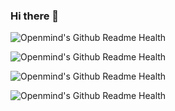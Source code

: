 ### Hi there 👋

![Openmind's Github Readme Health](https://github-readme-developer-health.com/cards/chart?username=ShinDajeong)

![Openmind's Github Readme Health](https://github-readme-developer-health.com/cards/badge?username=ShinDajeong)

![Openmind's Github Readme Health](https://github-readme-developer-health.com/cards/fit?username=ShinDajeong)

![Openmind's Github Readme Health](https://github-readme-developer-health.com/cards/calendar?username=ShinDajeong)


